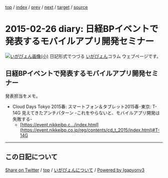 [top](../index.html) 
 / [index](index.html) 
 / [prev](ig150217.html) 
 / [next](ig150228.html) 
 / [target](https://igapyon.github.io/diary/2015/ig150226.html) 
 / [source](https://github.com/igapyon/diary/blob/master/2015/ig150226.src.md) 

2015-02-26 diary: 日経BPイベントで発表するモバイルアプリ開発セミナー
=====================================================================================================
[![いがぴょん画像(小)](https://igapyon.github.io/diary/images/iga200306s.jpg "いがぴょん")](https://igapyon.github.io/diary/memo/memoigapyon.html) 日記形式でつづる [いがぴょん](https://igapyon.github.io/diary/memo/memoigapyon.html)コラム ウェブページです。

## 日経BPイベントで発表するモバイルアプリ開発セミナー

発表担当をメモ。

* Cloud Days Tokyo 2015春: スマートフォン＆タブレット2015春･東京: T-14G 見えてきたアンチパターン -これをやらないと、モバイルアプリ開発は失敗する-
  * [https://event.nikkeibp.c.../index.html](https://event.nikkeibp.co.jp/reg/contents/cd_t_2015/index.html)#T-14G


----------------------------------------------------------------------------------------------------

## この日記について

[Share on Twitter](https://twitter.com/intent/tweet?hashtags=igapyon%2Cdiary%2C%E3%81%84%E3%81%8C%E3%81%B4%E3%82%87%E3%82%93&text=%E6%97%A5%E7%B5%8CBP%E3%82%A4%E3%83%99%E3%83%B3%E3%83%88%E3%81%A7%E7%99%BA%E8%A1%A8%E3%81%99%E3%82%8B%E3%83%A2%E3%83%90%E3%82%A4%E3%83%AB%E3%82%A2%E3%83%97%E3%83%AA%E9%96%8B%E7%99%BA%E3%82%BB%E3%83%9F%E3%83%8A%E3%83%BC&url=https%3A%2F%2Figapyon.github.io%2Fdiary%2F2015%2Fig150226.html) / [top](../index.html) / [いがぴょんについて](https://igapyon.github.io/diary/memo/memoigapyon.html) / [Powered by Igapyonv3](https://github.com/igapyon/igapyonv3)
